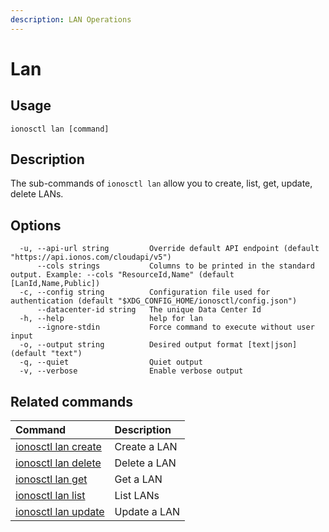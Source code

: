 ```yaml
---
description: LAN Operations
---
```


# Lan

## Usage

```text
ionosctl lan [command]
```

## Description

The sub-commands of `ionosctl lan` allow you to create, list, get, update, delete LANs.

## Options

```text
  -u, --api-url string         Override default API endpoint (default "https://api.ionos.com/cloudapi/v5")
      --cols strings           Columns to be printed in the standard output. Example: --cols "ResourceId,Name" (default [LanId,Name,Public])
  -c, --config string          Configuration file used for authentication (default "$XDG_CONFIG_HOME/ionosctl/config.json")
      --datacenter-id string   The unique Data Center Id
  -h, --help                   help for lan
      --ignore-stdin           Force command to execute without user input
  -o, --output string          Desired output format [text|json] (default "text")
  -q, --quiet                  Quiet output
  -v, --verbose                Enable verbose output
```

## Related commands

| Command | Description |
| :--- | :--- |
| [ionosctl lan create](create.md) | Create a LAN |
| [ionosctl lan delete](delete.md) | Delete a LAN |
| [ionosctl lan get](get.md) | Get a LAN |
| [ionosctl lan list](list.md) | List LANs |
| [ionosctl lan update](update.md) | Update a LAN |

